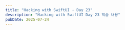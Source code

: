 ```yaml
---
title: "Hacking with SwiftUI - Day 23"
description: "Hacking with SwiftUI Day 23 학습 내용"
pubDate: 2025-07-24
---
```

